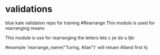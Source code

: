 # validations
blue kale validation repo for training
#Rearrange
This module is used for rearranging means

This module is use for rearranging the letters
lets c jw do u tjki

#example 'rearrange_name("Turing, Allan")' will retuen Alland first
hj
